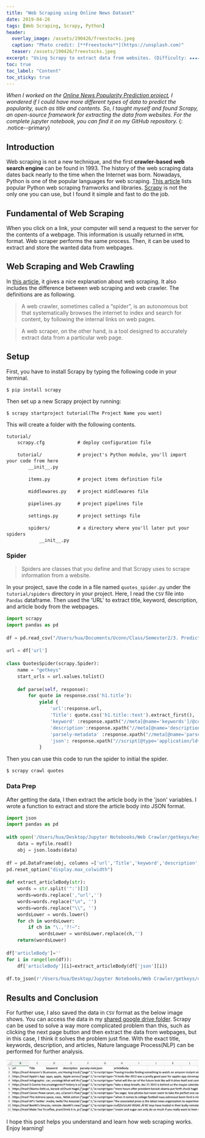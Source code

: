 ```yaml
---
title: "Web Scraping using Online News Dataset"
date: 2019-04-26
tags: [Web Scraping, Scrapy, Python]
header:
  overlay_image: /assets/190426/freestocks.jpeg
  caption: "Photo credit: [**Freestocks**](https://unsplash.com)"
  teaser: /assets/190426/freestocks.jpeg
excerpt: "Using Scrapy to extract data from websites. (Difficulty: ★★★★☆)"
toc: true
toc_label: "Content"
toc_sticky: true
---
```

_When I worked on the [Online News Popularity Prediction project](https://chw18019.github.io/online_news_popularity_prediction_1/), I wondered if I could have more different types of data to predict the popularity, such as title and contents. So, I taught myself and found Scrapy, an open-source framework for extracting the data from websites. For the complete jupyter notebook, you can find it on my GitHub repository. [<i class="fab fa-fw fa-github" aria-hidden="true"></i>](https://github.com/chw18019/Web-Scraping-with-Scrapy)_
{: .notice--primary}

## Introduction
Web scraping is not a new technique, and the first **crawler-based web search engine** can be found in 1993. The history of the web scraping data dates back nearly to the time when the Internet was born. Nowadays, Python is one of the popular languages for web scraping. [This article](https://www.scrapehero.com/python-web-scraping-frameworks/) lists popular Python web scraping framworks and libraries. [Scrapy](https://scrapy.org/) is not the only one you can use, but I found it simple and fast to do the job.

## Fundamental of Web Scraping 
When you click on a link, your computer will send a request to the server for the contents of a webpage. This information is usually returned in `HTML` format. Web scraper performs the same process. Then, it can be used to extract and store the wanted data from webpages. 

## Web Scraping and Web Crawling
In [this article](https://info.scrapinghub.com/web-scraping-guide/beginners-guide-to-web-scraping), it gives a nice explanation about web scraping. It also includes the difference between web scraping and web crawler. The definitions are as following.
> A web crawler, sometimes called a “spider”, is an autonomous bot that systematically browses the internet to index and search for content, by following the internal links on web pages. 

>A web scraper, on the other hand, is a tool designed to accurately extract data from a particular web page.

## Setup
First, you have to install Scrapy by typing the following code in your terminal.
```
$ pip install scrapy
```
Then set up a new Scrapy project by running:
```
$ scrapy startproject tutorial(The Project Name you want)
```
This will create a folder with the following contents.
```
tutorial/
    scrapy.cfg            # deploy configuration file

    tutorial/             # project's Python module, you'll import your code from here
        __init__.py

        items.py          # project items definition file

        middlewares.py    # project middlewares file

        pipelines.py      # project pipelines file

        settings.py       # project settings file

        spiders/          # a directory where you'll later put your spiders
            __init__.py
```

### Spider
> Spiders are classes that you define and that Scrapy uses to scrape information from a website.

In your project, save the code in a file named `quotes_spider.py` under the `tutorial/spiders` directory in your project. Here, I read the `CSV` file into `Pandas` dataframe. Then used the 'URL' to extract title, keyword, description, and article body from the webpages. 
```python
import scrapy
import pandas as pd

df = pd.read_csv("/Users/hua/Documents/Uconn/Class/Semester2/3. Predictive Modeling/Project/OnlineNewsPopularity/OnlineNewsPopularity.csv",delim_whitespace=False)

url = df['url']

class QuotesSpider(scrapy.Spider):
    name = "getkeys"
    start_urls = url.values.tolist()

    def parse(self, response):
        for quote in response.css('h1.title'):
            yield {
                'url':response.url,
                'Title': quote.css('h1.title::text').extract_first(),
                'keyword' :response.xpath("//meta[@name='keywords']/@content")[0].extract(),
                'description':response.xpath("//meta[@name='description']/@content")[0].extract(),
                'parsely-metadata' :response.xpath("//meta[@name='parsely-metadata']/@content")[0].extract(),
                'json': response.xpath("//script[@type='application/ld+json']")[0].extract(),
            }
```
Then you can use this code to run the spider to initial the spider. 
```
$ scrapy crawl quotes
```

### Data Prep
After getting the data, I then extract the article body in the 'json' variables. I wrote a function to extract and store the article body into JSON format.

```python
import json
import pandas as pd

with open('/Users/hua/Desktop/Jupyter Notebooks/Web Crawler/getkeys/keys.json', 'r') as myfile:
    data = myfile.read()
    obj = json.loads(data)

df = pd.DataFrame(obj, columns =['url','Title','keyword','description','parsely-metadata','json'])
pd.reset_option("display.max_colwidth")

def extract_articleBody(str):
    words = str.split('":')[3]
    words=words.replace(',"url','')  
    words=words.replace("\n", '')
    words=words.replace("\\", '')
    wordsLower = words.lower()
    for ch in wordsLower:
        if ch in "\.,'?!—":
            wordsLower = wordsLower.replace(ch,'')
    return(wordsLower)

df['articleBody']=''
for i in range(len(df)):
    df['articleBody'][i]=extract_articleBody(df['json'][i])

df.to_json(r'/Users/hua/Desktop/Jupyter Notebooks/Web Crawler/getkeys/contents.json')
```

## Results and Conclusion
For further use, I also saved the data in `CSV` format as the below image shows. You can access the data in my [shared google drive folder](https://drive.google.com/drive/folders/1A_IyPU_sLXgsjtXmtSgBxtcN2IFK6eld?usp=sharing). Scrapy can be used to solve a way more complicated problem than this, such as clicking the next page button and then extract the data from webpages, but in this case, I think it solves the problem just fine. With the exact title, keywords, description, and articles, Nature language Process(NLP) can be performed for further analysis. 

![png](/assets/190426/image1.png)

I hope this post helps you understand and learn how web scraping works. Enjoy learning!
